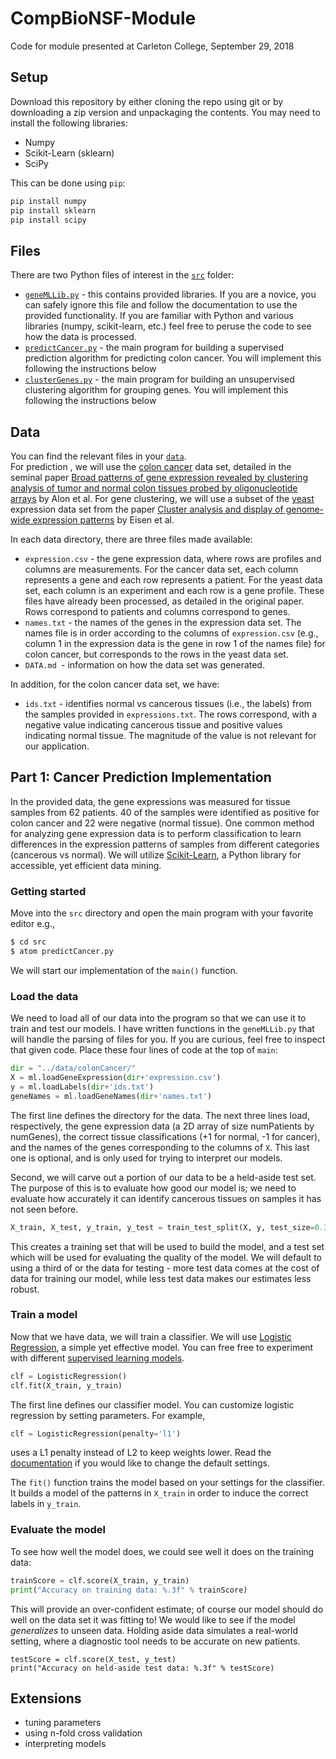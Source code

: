 # CompBioNSF-Module
Code for module presented at Carleton College, September 29, 2018

## Setup

Download this repository by either cloning the repo using git or by downloading a zip version and unpackaging the contents.  You may need to install the following libraries:
 * Numpy
 * Scikit-Learn (sklearn)
 * SciPy
 
This can be done using `pip`:

```bash
pip install numpy
pip install sklearn
pip install scipy
```

## Files

There are two Python files of interest in the [`src`](src/) folder:

  * [`geneMLLib.py`](src/geneMLLib.py) - this contains provided libraries.  If you are a novice, you can safely ignore this file and follow the documentation to use the provided functionality.  If you are familiar with Python and various libraries (numpy, scikit-learn, etc.) feel free to peruse the code to see how the data is processed.
  * [`predictCancer.py`](src/predictCancer.py) - the main program for building a supervised prediction algorithm for predicting colon cancer. You will implement this following the instructions below
  * [`clusterGenes.py`](src/clusterGenes.py) - the main program for building an unsupervised clustering algorithm for grouping genes. You will implement this following the instructions below


## Data

You can find the relevant files in your [`data`](data).  
For prediction , we will use the [colon cancer](data/colonCancer) data set, detailed in the seminal paper [Broad patterns of gene expression revealed by clustering analysis of tumor and normal colon tissues probed by oligonucleotide arrays](https://www.ncbi.nlm.nih.gov/pubmed/10359783) by Alon et al.  For gene clustering, we will use a subset of the [yeast](data/sampleYeast) expression data set from the paper [Cluster analysis and display of genome-wide expression patterns](http://www.pnas.org/content/95/25/14863.full) by Eisen et al.

In each data directory, there are three files made available:
 * `expression.csv` - the gene expression data, where rows are profiles and columns are measurements.  For the cancer data set, each column represents a gene and each row represents a patient.  For the yeast data set, each column is an experiment and each row is a gene profile.  These files have already been processed, as detailed in the original paper. Rows correspond to patients and columns correspond to genes.
 * `names.txt` - the names of the genes in the expression data set.  The names file is in order according to the columns of `expression.csv` (e.g., column 1 in the expression data is the gene in row 1 of the names file) for colon cancer, but corresponds to the rows in the yeast data set.
 * `DATA.md `- information on how the data set was generated.

 In addition, for the colon cancer data set, we have:
 * `ids.txt` - identifies normal vs cancerous tissues (i.e., the labels) from the samples provided in `expressions.txt`.  The rows correspond, with a negative value indicating cancerous tissue and positive values indicating normal tissue.  The magnitude of the value is not relevant for our application.

## Part 1: Cancer Prediction Implementation

In the provided data, the gene expressions was measured for tissue samples from 62 patients.  40 of the samples were identified as positive for colon cancer and 22 were negative (normal tissue).  One common method for analyzing gene expression data is to perform classification to learn differences in the expression patterns of samples from different categories (cancerous vs normal).  We will utilize [Scikit-Learn](http://scikit-learn.org/), a Python library for accessible, yet efficient data mining.

### Getting started



Move into the `src` directory and open the main program with your favorite editor e.g.,

```bash
$ cd src
$ atom predictCancer.py
```

We will start our implementation of the `main()` function.

### Load the data

We need to load all of our data into the program so that we can use it to train and test our models.  I have written functions in the `geneMLLib.py` that will handle the parsing of files for you.  If you are curious, feel free to inspect that given code.  Place these four lines of code at the top of `main`:

```python
dir = "../data/colonCancer/"
X = ml.loadGeneExpression(dir+'expression.csv')
y = ml.loadLabels(dir+'ids.txt')
geneNames = ml.loadGeneNames(dir+'names.txt')
```

The first line defines the directory for the data.  The next three lines load, respectively, the gene expression data (a 2D array of size numPatients by numGenes), the correct tissue classifications (+1 for normal, -1 for cancer), and the names of the genes corresponding to the columns of `X`. This last one is optional, and is only used for trying to interpret our models.

Second, we will carve out a portion of our data to be a held-aside test set.  The purpose of this is to evaluate how good our model is; we need to evaluate how accurately it can identify cancerous tissues on samples it has not seen before.  

```python
X_train, X_test, y_train, y_test = train_test_split(X, y, test_size=0.33)
```

This creates a training set that will be used to build the model, and a test set which will be used for evaluating the quality of the model.  We will default to using a third of or the data for testing - more test data comes at the cost of data for training our model, while less test data makes our estimates less robust.

### Train a model

Now that we have data, we will train a classifier.  We will use [Logistic Regression](http://scikit-learn.org/stable/modules/generated/sklearn.linear_model.LogisticRegression.html), a simple yet effective model.  You can free free to experiment with different [supervised learning models](http://scikit-learn.org/stable/supervised_learning.html).
```python
clf = LogisticRegression()
clf.fit(X_train, y_train)
```

The first line defines our classifier model.  You can customize logistic regression by setting parameters.  For example,

```python
clf = LogisticRegression(penalty='l1')
```

uses a L1 penalty instead of L2 to keep weights lower.  Read the [documentation](http://scikit-learn.org/stable/modules/generated/sklearn.linear_model.LogisticRegression.html) if you would like to change the default settings.

The `fit()` function trains the model based on your settings for the classifier.  It builds a model of the patterns in `X_train` in order to induce the correct labels in `y_train`.

### Evaluate the model

To see how well the model does, we could see well it does on the training data:

```python
trainScore = clf.score(X_train, y_train)
print("Accuracy on training data: %.3f" % trainScore)
```

This will provide an over-confident estimate; of course our model should do well on the data set it was fitting to!  We would like to see if the model *generalizes* to unseen data.  Holding aside data simulates a real-world setting, where a diagnostic tool needs to be accurate on new patients.

```
testScore = clf.score(X_test, y_test)
print("Accuracy on held-aside test data: %.3f" % testScore)
```

## Extensions

* tuning parameters
* using n-fold cross validation
* interpreting models
